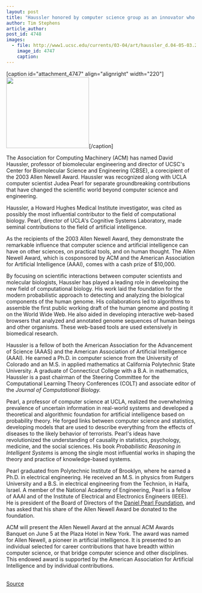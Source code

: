```yaml
---
layout: post
title: "Haussler honored by computer science group as an innovator who changed the scientific world"
author: Tim Stephens
article_author: 
post_id: 4748
images:
  - file: http://www1.ucsc.edu/currents/03-04/art/haussler_d.04-05-03.220.jpg
    image_id: 4747
    caption: 
---
```


[caption id="attachment_4747" align="alignright" width="220"]<a href="http://dev-ucsc-news.pantheonsite.io/wp-content/uploads/2004/05/haussler_d.04-05-03.220.jpg"><img class="size-full wp-image-4747" src="http://dev-ucsc-news.pantheonsite.io/wp-content/uploads/2004/05/haussler_d.04-05-03.220.jpg" alt="" width="220" height="189" /></a>[/caption]
<p>
  The Association for Computing Machinery (ACM) has named David Haussler, professor of biomolecular engineering and director of UCSC's Center for Biomolecular Science and Engineering (CBSE), a corecipient of the 2003 Allen Newell Award. Haussler was recognized along with UCLA computer scientist Judea Pearl for separate groundbreaking contributions that have changed the scientific world beyond computer science and engineering.<br>
</p>
<p>
  Haussler, a Howard Hughes Medical Institute investigator, was cited as possibly the most influential contributor to the field of computational biology. Pearl, director of UCLA's Cognitive Systems Laboratory, made seminal contributions to the field of artificial intelligence.
</p>
<p>
  As the recipients of the 2003 Allen Newell Award, they demonstrate the remarkable influence that computer science and artificial intelligence can have on other sciences, on practical tools, and on human thought. The Allen Newell Award, which is cosponsored by ACM and the American Association for Artificial Intelligence (AAAI), comes with a cash prize of $10,000.<br>
</p>
<p>
  By focusing on scientific interactions between computer scientists and molecular biologists, Haussler has played a leading role in developing the new field of computational biology. His work laid the foundation for the modern probabilistic approach to detecting and analyzing the biological components of the human genome. His collaborations led to algorithms to assemble the first public working draft of the human genome and posting it on the World Wide Web. He also aided in developing interactive web-based browsers that analyzed and annotated genome sequences of human beings and other organisms. These web-based tools are used extensively in biomedical research.<br>
</p>
<p>
  Haussler is a fellow of both the American Association for the Advancement of Science (AAAS) and the American Association of Artificial Intelligence (AAAI). He earned a Ph.D. in computer science from the University of Colorado and an M.S. in applied mathematics at California Polytechnic State University. A graduate of Connecticut College with a B.A. in mathematics, Haussler is a past chairman of the Steering Committee for the Computational Learning Theory Conferences (COLT) and associate editor of the <i>Journal of Computational Biology.</i><br>
</p>
<p>
  Pearl, a professor of computer science at UCLA, realized the overwhelming prevalence of uncertain information in real-world systems and developed a theoretical and algorithmic foundation for artificial intelligence based on probability theory. He forged links between computer science and statistics, developing models that are used to describe everything from the effects of diseases to the likely behavior of terrorists. Pearl's ideas have revolutionized the understanding of causality in statistics, psychology, medicine, and the social sciences. His book <i>Probabilistic Reasoning in Intelligent Systems</i> is among the single most influential works in shaping the theory and practice of knowledge-based systems.<br>
</p>
<p>
  Pearl graduated from Polytechnic Institute of Brooklyn, where he earned a Ph.D. in electrical engineering. He received an M.S. in physics from Rutgers University and a B.S. in electrical engineering from the Technion, in Haifa, Israel. A member of the National Academy of Engineering, Pearl is a fellow of AAAI and of the Institute of Electrical and Electronics Engineers (IEEE). He is president of the Board of Directors of the <a href="http://www.danielpearl.org">Daniel Pearl Foundation</a>, and has asked that his share of the Allen Newell Award be donated to the foundation.<br>
</p>
<p>
  ACM will present the Allen Newell Award at the annual ACM Awards Banquet on June 5 at the Plaza Hotel in New York. The award was named for Allen Newell, a pioneer in artificial intelligence. It is presented to an individual selected for career contributions that have breadth within computer science, or that bridge computer science and other disciplines. This endowed award is supported by the American Association for Artificial Intelligence and by individual contributions.<br>
  <br>
</p>
<p><a href="http://www1.ucsc.edu/currents/03-04/05-03/haussler.html" title="Permalink to haussler">Source</a></p>
